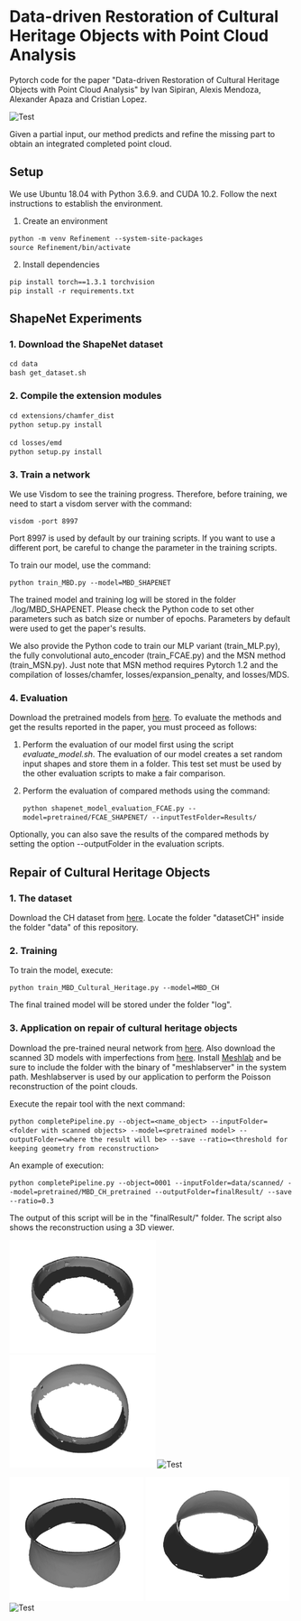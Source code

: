 # Data-driven Restoration of Cultural Heritage Objects with Point Cloud Analysis
Pytorch code for the paper "Data-driven Restoration of Cultural Heritage Objects with Point Cloud Analysis" by Ivan Sipiran, Alexis Mendoza, Alexander Apaza and Cristian Lopez.

<img src="figs/main.gif" alt="Test"
	height="500" />
	
Given a partial input, our method predicts and refine the missing part to obtain an integrated completed point cloud.

## Setup
We use Ubuntu 18.04 with Python 3.6.9. and CUDA 10.2. Follow the next instructions to establish the environment.

1. Create an environment
~~~
python -m venv Refinement --system-site-packages
source Refinement/bin/activate
~~~

2. Install dependencies
~~~
pip install torch==1.3.1 torchvision
pip install -r requirements.txt
~~~

## ShapeNet Experiments
### 1. Download the ShapeNet dataset
~~~
cd data
bash get_dataset.sh
~~~

### 2. Compile the extension modules
~~~
cd extensions/chamfer_dist
python setup.py install

cd losses/emd
python setup.py install
~~~

### 3. Train a network
We use Visdom to see the training progress. Therefore, before training, we need to start a visdom server with the command:

~~~
visdom -port 8997
~~~

Port 8997 is used by default by our training scripts. If you want to use a different port, be careful to change the parameter in the training scripts.

To train our model, use the command:
~~~
python train_MBD.py --model=MBD_SHAPENET
~~~

The trained model and training log will be stored in the folder ./log/MBD_SHAPENET. Please check the Python code to set other parameters such as batch size or number of epochs. Parameters by default were used to get the paper's results.

We also provide the Python code to train our MLP variant (train_MLP.py), the fully convolutional auto_encoder (train_FCAE.py) and the MSN method (train_MSN.py). Just note that MSN method requires Pytorch 1.2 and the compilation of losses/chamfer, losses/expansion_penalty, and losses/MDS.

### 4. Evaluation
Download the pretrained models from [here](https://drive.google.com/drive/folders/14i51epgfmftfBY4R569XZl6Ia9GLWJA_?usp=sharing). To evaluate the methods and get the results reported in the paper, you must proceed as follows:

1. Perform the evaluation of our model first using the script *evaluate_model.sh*. The evaluation of our model creates a set random input shapes and store them in a folder. This test set must be used by the other evaluation scripts to make a fair comparison. 

2. Perform the evaluation of compared methods using the command:
    ~~~
    python shapenet_model_evaluation_FCAE.py --model=pretrained/FCAE_SHAPENET/ --inputTestFolder=Results/
    ~~~

Optionally, you can also save the results of the compared methods by setting the option --outputFolder in the evaluation scripts.

## Repair of Cultural Heritage Objects
### 1. The dataset
Download the CH dataset from [here](https://drive.google.com/file/d/1PEqrrz_FAKFEFb8GT6HNcjpGvi7JsOdq/view?usp=sharing). Locate the folder "datasetCH" inside the folder "data" of this repository.

### 2. Training
To train the model, execute:

~~~
python train_MBD_Cultural_Heritage.py --model=MBD_CH
~~~

The final trained model will be stored under the folder "log".

### 3. Application on repair of cultural heritage objects

Download the pre-trained neural network from [here](https://drive.google.com/file/d/1-Pbl3RUprMbaEbpQxvRWjxtV4wJobo0b/view?usp=sharing). Also download the scanned 3D models with imperfections from [here](https://drive.google.com/file/d/1VQI0pLsznhn62QL_aZxJqlBRnu33h0o6/view?usp=sharing). Install [Meshlab](https://www.meshlab.net/) and be sure to include the folder with the binary of "meshlabserver" in the system path. Meshlabserver is used by our application to perform the Poisson reconstruction of the point clouds.

Execute the repair tool with the next command:

~~~
python completePipeline.py --object=<name_object> --inputFolder=<folder with scanned objects> --model=<pretrained model> --outputFolder=<where the result will be> --save --ratio=<threshold for keeping geometry from reconstruction>
~~~

An example of execution:

~~~
python completePipeline.py --object=0001 --inputFolder=data/scanned/ --model=pretrained/MBD_CH_pretrained --outputFolder=finalResult/ --save --ratio=0.3
~~~

The output of this script will be in the "finalResult/" folder. The script also shows the reconstruction using a 3D viewer. 

<img src="figs/test1.png" alt="Test"
	height="200" />
<img src="figs/test2.png" alt="Test"
	height="200" />
<img src="figs/test.gif" alt="Test"
	height="200" />


<img src="figs/test36_1.png" alt="Test"
	height="220" />
<img src="figs/test36_2.png" alt="Test"
	height="220" />
<img src="figs/test36.gif" alt="Test"
	height="220" />
